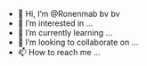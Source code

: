 - 👋 Hi, I’m @Ronenmab bv bv 
- 👀 I’m interested in ...
- 🌱 I’m currently learning ...
- 💞️ I’m looking to collaborate on ...
- 📫 How to reach me ...

<!---
Ronenma/Ronenma is a ✨ special ✨ repository because its `README.md` (this file) appears on your GitHub profile.
You can click the Preview link to take a look at your changes.
--->
